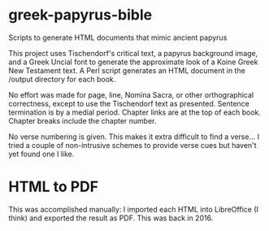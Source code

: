 # greek-papyrus-bible
Scripts to generate HTML documents that mimic ancient papyrus

This project uses Tischendorf's critical text, a papyrus background image, and a Greek Uncial font to generate the approximate look of a Koine Greek New Testament text.  A Perl script generates an HTML document in the /output directory for each book.

No effort was made for page, line, Nomina Sacra, or other orthographical correctness, except to use the Tischendorf text as presented. Sentence termination is by a medial period. Chapter links are at the top of each book. Chapter breaks include the chapter number.

No verse numbering is given. This makes it extra difficult to find a verse... I tried a couple of non-intrusive schemes to provide verse cues but haven't yet found one I like.

# HTML to PDF
This was accomplished manually: I imported each HTML into LibreOffice (I think) and exported the result as PDF.  This was back in 2016.
